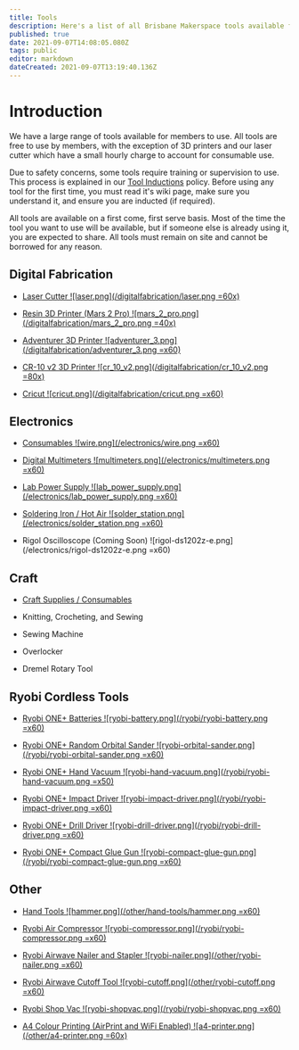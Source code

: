 ```yaml
---
title: Tools
description: Here's a list of all Brisbane Makerspace tools available for use by members.
published: true
date: 2021-09-07T14:08:05.080Z
tags: public
editor: markdown
dateCreated: 2021-09-07T13:19:40.136Z
---
```


# Introduction
We have a large range of tools available for members to use. All tools are free to use by members, with the exception of 3D printers and our laser cutter which have a small hourly charge to account for consumable use.

Due to safety concerns, some tools require training or supervision to use. This process is explained in our [Tool Inductions](/policies/inductions) policy. Before using any tool for the first time, you must read it's wiki page, make sure you understand it, and ensure you are inducted (if required).

All tools are available on a first come, first serve basis. Most of the time the tool you want to use will be available, but if someone else is already using it, you are expected to share. All tools must remain on site and cannot be borrowed for any reason.

## Digital Fabrication
- [Laser Cutter
		![laser.png](/digitalfabrication/laser.png =60x)
	](/tools/digifab/lasercutter)
  
- [Resin 3D Printer (Mars 2 Pro)
  	![mars_2_pro.png](/digitalfabrication/mars_2_pro.png =40x)
  ](/tools/digifab/elegoomars2pro)

- [Adventurer 3D Printer
		![adventurer_3.png](/digitalfabrication/adventurer_3.png =x60)
  ](/tools/digifab/adventurer3)

- [CR-10 v2 3D Printer
		![cr_10_v2.png](/digitalfabrication/cr_10_v2.png =80x)
  ](/tools/digifab/cr10v2)

- [Cricut
		![cricut.png](/digitalfabrication/cricut.png =x60)
	](/tools/digifab/cricut)

## Electronics
- [Consumables
		![wire.png](/electronics/wire.png =x60)
	](/tools/electronics/consumables)
  
- [Digital Multimeters
		![multimeters.png](/electronics/multimeters.png =x60)
	](/tools/electronics/multimeters)

- [Lab Power Supply
			![lab_power_supply.png](/electronics/lab_power_supply.png =x60)
  ](/tools/electronics/lab-supply)

- [Soldering Iron / Hot Air
		![solder_station.png](/electronics/solder_station.png =x60)
	](/tools/electronics/soldering)

- Rigol Oscilloscope (Coming Soon)
	![rigol-ds1202z-e.png](/electronics/rigol-ds1202z-e.png =x60)

## Craft
- [Craft Supplies / Consumables](https://wiki.brisbanemakerspace.co/en/craft-supply-boxes)

- Knitting, Crocheting, and Sewing

- Sewing Machine

- Overlocker

- Dremel Rotary Tool

## Ryobi Cordless Tools
- [Ryobi ONE+ Batteries
		![ryobi-battery.png](/ryobi/ryobi-battery.png =x60)
  ](/tools/ryobi)

- [Ryobi ONE+ Random Orbital Sander
		![ryobi-orbital-sander.png](/ryobi/ryobi-orbital-sander.png =x60)
  ](/tools/ryobi)

- [Ryobi ONE+ Hand Vacuum
		![ryobi-hand-vacuum.png](/ryobi/ryobi-hand-vacuum.png =x50)
  ](/tools/ryobi)

- [Ryobi ONE+ Impact Driver
		![ryobi-impact-driver.png](/ryobi/ryobi-impact-driver.png =x60)
  ](/tools/ryobi)

- [Ryobi ONE+ Drill Driver
		![ryobi-drill-driver.png](/ryobi/ryobi-drill-driver.png =x60)
  ](/tools/ryobi)

- [Ryobi ONE+ Compact Glue Gun
		![ryobi-compact-glue-gun.png](/ryobi/ryobi-compact-glue-gun.png =x60)
  ](/tools/ryobi)

## Other
- [Hand Tools
		![hammer.png](/other/hand-tools/hammer.png =x60)
  ](/tools/other/hand-tools)
  
- [Ryobi Air Compressor
		![ryobi-compressor.png](/ryobi/ryobi-compressor.png =x60)
  ](/tools/other/compressor)
  
- [Ryobi Airwave Nailer and Stapler
		![ryobi-nailer.png](/other/ryobi-nailer.png =x60)
  ](/tools/other/nailer)

- [Ryobi Airwave Cutoff Tool
		![ryobi-cutoff.png](/other/ryobi-cutoff.png =x60)
  ](/tools/other/cutoff)

- [Ryobi Shop Vac
		![ryobi-shopvac.png](/ryobi/ryobi-shopvac.png =x60)
  ](/tools/other/shopvac)
  
- [A4 Colour Printing (AirPrint and WiFi Enabled)
		![a4-printer.png](/other/a4-printer.png =60x)
	](/tools/other/printing)